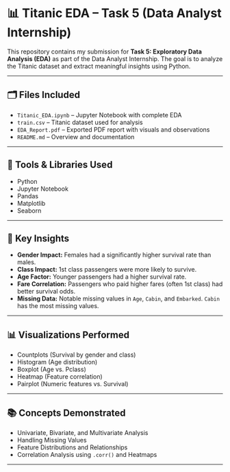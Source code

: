 # 📊 Titanic EDA – Task 5 (Data Analyst Internship)

This repository contains my submission for **Task 5: Exploratory Data Analysis (EDA)** as part of the Data Analyst Internship. The goal is to analyze the Titanic dataset and extract meaningful insights using Python.

---

## 🗂️ Files Included

- `Titanic_EDA.ipynb` – Jupyter Notebook with complete EDA
- `train.csv` – Titanic dataset used for analysis
- `EDA_Report.pdf` – Exported PDF report with visuals and observations
- `README.md` – Overview and documentation

---

## 🔧 Tools & Libraries Used

- Python
- Jupyter Notebook
- Pandas
- Matplotlib
- Seaborn

---

## 🧠 Key Insights

- **Gender Impact:** Females had a significantly higher survival rate than males.
- **Class Impact:** 1st class passengers were more likely to survive.
- **Age Factor:** Younger passengers had a higher survival rate.
- **Fare Correlation:** Passengers who paid higher fares (often 1st class) had better survival odds.
- **Missing Data:** Notable missing values in `Age`, `Cabin`, and `Embarked`. `Cabin` has the most missing values.

---

## 📊 Visualizations Performed

- Countplots (Survival by gender and class)
- Histogram (Age distribution)
- Boxplot (Age vs. Pclass)
- Heatmap (Feature correlation)
- Pairplot (Numeric features vs. Survival)

---

## 📚 Concepts Demonstrated

- Univariate, Bivariate, and Multivariate Analysis
- Handling Missing Values
- Feature Distributions and Relationships
- Correlation Analysis using `.corr()` and Heatmaps

---
